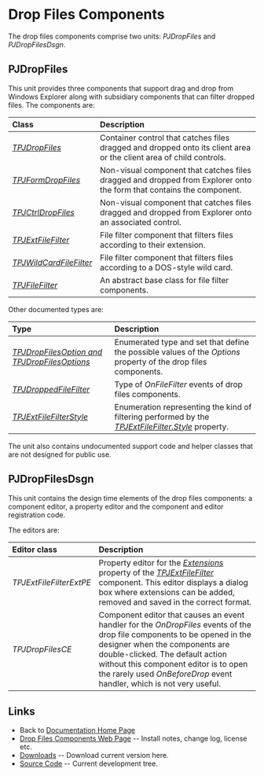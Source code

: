 # Drop Files Components #

The drop files components comprise two units: _PJDropFiles_ and _PJDropFilesDsgn_.

## PJDropFiles ##

This unit provides three components that support drag and drop from Windows Explorer along with subsidiary components that can filter dropped files. The components are:

| **Class** | **Description** |
|:----------|:----------------|
| _[TPJDropFiles](TPJDropFiles.md)_ | Container control that catches files dragged and dropped onto its client area or the client area of child controls. |
| _[TPJFormDropFiles](TPJFormDropFiles.md)_ | Non-visual component that catches files dragged and dropped from Explorer onto the form that contains the component. |
| _[TPJCtrlDropFiles](TPJCtrlDropFiles.md)_ | Non-visual component that catches files dragged and dropped from Explorer onto an associated control. |
| _[TPJExtFileFilter](TPJExtFileFilter.md)_ | File filter component that filters files according to their extension. |
| _[TPJWildCardFileFilter](TPJWildCardFileFilter.md)_ | File filter component that filters files according to a DOS-style wild card. |
| _[TPJFileFilter](TPJFileFilter.md)_ | An abstract base class for file filter components. |

Other documented types are:

| **Type** | **Description** |
|:---------|:----------------|
| _[TPJDropFilesOption and TPJDropFilesOptions](TPJDropFilesOptionsSet.md)_ | Enumerated type and set that define the possible values of the _Options_ property of the drop files components. |
| _[TPJDroppedFileFilter](TPJDroppedFileFilter.md)_ | Type of _OnFileFilter_ events of drop files components. |
| _[TPJExtFileFilterStyle](TPJExtFileFilterStyleEnum.md)_ | Enumeration representing the kind of filtering performed by the _[TPJExtFileFilter.Style](TPJExtFileFilterStyle.md)_ property. |

The unit also contains undocumented support code and helper classes that are not designed for public use.

## PJDropFilesDsgn ##

This unit contains the design time elements of the drop files components: a component editor, a property editor and the component and editor registration code.

The editors are:

| **Editor class** | **Description** |
|:-----------------|:----------------|
| _TPJExtFileFilterExtPE_ | Property editor for the _[Extensions](TPJExtFileFilterExtensions.md)_ property of the _[TPJExtFileFilter](TPJExtFileFilter.md)_ component. This editor displays a dialog box where extensions can be added, removed and saved in the correct format. |
| _TPJDropFilesCE_ | Component editor that causes an event handler for the _OnDropFiles_ events of the drop file components to be opened in the designer when the components are double-clicked. The default action without this component editor is to open the rarely used _OnBeforeDrop_ event handler, which is not very useful. |

## Links

* Back to [Documentation Home Page](../index.md)
* [Drop Files Components Web Page](https://delphidabbler.com/software/dropfiles) -- Install notes, change log, license etc.
* [Downloads](https://sourceforge.net/projects/ddablib/files/dropfiles/) -- Download current version here.
* [Source Code](https://github.com/ddablib/dropfiles) -- Current development tree.
